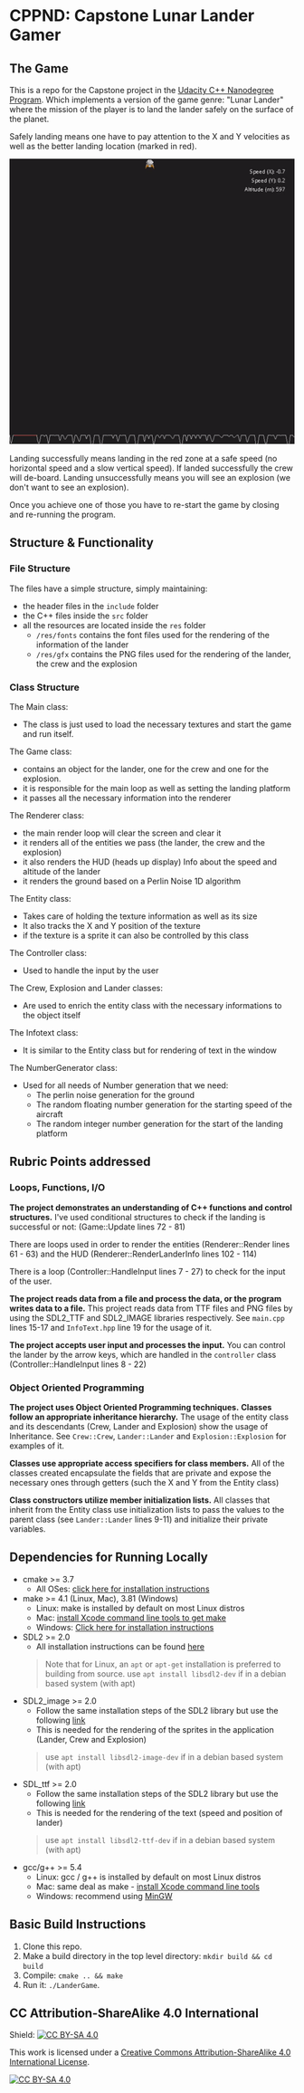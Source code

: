 # CPPND: Capstone Lunar Lander Gamer

## The Game
This is a repo for the Capstone project in the [Udacity C++ Nanodegree Program](https://www.udacity.com/course/c-plus-plus-nanodegree--nd213). 
Which implements a version of the game genre: "Lunar Lander" where the mission of the player is to land the lander safely on the surface of the planet.

Safely landing means one have to pay attention to the X and Y velocities as well as the better landing location (marked in red).

<img src="lander.gif"/>

Landing successfully means landing in the red zone at a safe speed (no horizontal speed and a slow vertical speed). If landed successfully the crew will de-board.
Landing unsuccessfully means you will see an explosion (we don't want to see an explosion).

Once you achieve one of those you have to re-start the game by closing and re-running the program.

## Structure & Functionality

### File Structure
The files have a simple structure, simply maintaining:
* the header files in the `include` folder
* the C++ files inside the `src` folder
* all the resources are located inside the `res` folder
  * `/res/fonts` contains the font files used for the rendering of the information of the lander
  * `/res/gfx` contains the PNG files used for the rendering of the lander, the crew and the explosion

### Class Structure
The Main class:
* The class is just used to load the necessary textures and start the game and run itself.

The Game class:
* contains an object for the lander, one for the crew and one for the explosion.
* it is responsible for the main loop as well as setting the landing platform
* it passes all the necessary information into the renderer

The Renderer class:
* the main render loop will clear the screen and clear it 
* it renders all of the entities we pass (the lander, the crew and the explosion)
* it also renders the HUD (heads up display) Info about the speed and altitude of the lander
* it renders the ground based on a Perlin Noise 1D algorithm

The Entity class:
* Takes care of holding the texture information as well as its size
* It also tracks the X and Y position of the texture
* if the texture is a sprite it can also be controlled by this class

The Controller class:
* Used to handle the input by the user

The Crew, Explosion and Lander classes:
* Are used to enrich the entity class with the necessary informations to the object itself

The Infotext class:
* It is similar to the Entity class but for rendering of text in the window

The NumberGenerator class:
* Used for all needs of Number generation that we need:
  * The perlin noise generation for the ground
  * The random floating number generation for the starting speed of the aircraft
  * The random integer number generation for the start of the landing platform

## Rubric Points addressed

### Loops, Functions, I/O
**The project demonstrates an understanding of C++ functions and control structures.**
I've used conditional structures to check if the landing is successful or not: (Game::Update lines 72 - 81)

There are loops used in order to render the entities (Renderer::Render lines 61 - 63) and the HUD (Renderer::RenderLanderInfo lines 102 - 114)

There is a loop (Controller::HandleInput lines 7 - 27) to check for the input of the user.

**The project reads data from a file and process the data, or the program writes data to a file.**
This project reads data from TTF files and PNG files by using the SDL2_TTF and SDL2_IMAGE libraries respectively.
See `main.cpp` lines 15-17 and `InfoText.hpp` line 19 for the usage of it. 

**The project accepts user input and processes the input.**
You can control the lander by the arrow keys, which are handled in the `controller` class (Controller::HandleInput lines 8 - 22)

### Object Oriented Programming
**The project uses Object Oriented Programming techniques.**
**Classes follow an appropriate inheritance hierarchy.**
The usage of the entity class and its descendants (Crew, Lander and Explosion) show the usage of Inheritance.
See `Crew::Crew`, `Lander::Lander` and `Explosion::Explosion` for examples of it.

**Classes use appropriate access specifiers for class members.**
All of the classes created encapsulate the fields that are private and expose the necessary ones through getters (such the X and Y from the Entity class)

**Class constructors utilize member initialization lists.**
All classes that inherit from the Entity class use initialization lists to pass the values to the parent class (see `Lander::Lander` lines 9-11) and initialize their private variables.

## Dependencies for Running Locally
* cmake >= 3.7
  * All OSes: [click here for installation instructions](https://cmake.org/install/)
* make >= 4.1 (Linux, Mac), 3.81 (Windows)
  * Linux: make is installed by default on most Linux distros
  * Mac: [install Xcode command line tools to get make](https://developer.apple.com/xcode/features/)
  * Windows: [Click here for installation instructions](http://gnuwin32.sourceforge.net/packages/make.htm)
* SDL2 >= 2.0
  * All installation instructions can be found [here](https://wiki.libsdl.org/Installation)
  >Note that for Linux, an `apt` or `apt-get` installation is preferred to building from source.
  > use `apt install libsdl2-dev` if in a debian based system (with apt)
* SDL2_image >= 2.0
  * Follow the same installation steps of the SDL2 library but use the following [link](https://www.libsdl.org/projects/SDL_image/)
  * This is needed for the rendering of the sprites in the application (Lander, Crew and Explosion)
  > use `apt install libsdl2-image-dev` if in a debian based system (with apt)
* SDL_ttf >= 2.0
  * Follow the same installation steps of the SDL2 library but use the following [link](https://www.libsdl.org/projects/SDL_ttf/)
  * This is needed for the rendering of the text (speed and position of lander)
  > use `apt install libsdl2-ttf-dev` if in a debian based system (with apt)
* gcc/g++ >= 5.4
  * Linux: gcc / g++ is installed by default on most Linux distros
  * Mac: same deal as make - [install Xcode command line tools](https://developer.apple.com/xcode/features/)
  * Windows: recommend using [MinGW](http://www.mingw.org/)

## Basic Build Instructions

1. Clone this repo.
2. Make a build directory in the top level directory: `mkdir build && cd build`
3. Compile: `cmake .. && make`
4. Run it: `./LanderGame`.


## CC Attribution-ShareAlike 4.0 International


Shield: [![CC BY-SA 4.0][cc-by-sa-shield]][cc-by-sa]

This work is licensed under a
[Creative Commons Attribution-ShareAlike 4.0 International License][cc-by-sa].

[![CC BY-SA 4.0][cc-by-sa-image]][cc-by-sa]

[cc-by-sa]: http://creativecommons.org/licenses/by-sa/4.0/
[cc-by-sa-image]: https://licensebuttons.net/l/by-sa/4.0/88x31.png
[cc-by-sa-shield]: https://img.shields.io/badge/License-CC%20BY--SA%204.0-lightgrey.svg
